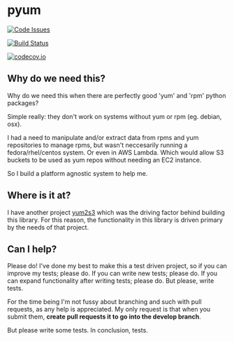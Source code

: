 # pyum

[![Code Issues](https://www.quantifiedcode.com/api/v1/project/1de18b64180a4bdc8121ceeebb239868/badge.svg)](https://www.quantifiedcode.com/app/project/1de18b64180a4bdc8121ceeebb239868)

[![Build Status](https://travis-ci.org/drewsonne/pyum.svg?branch=master)](https://travis-ci.org/drewsonne/pyum)

[![codecov.io](https://codecov.io/github/drewsonne/pyum/coverage.svg?branch=master)](https://codecov.io/github/drewsonne/pyum?branch=master)

## Why do we need this?
Why do we need this when there are perfectly good 'yum' and 'rpm' python packages?

Simple really: they don't work on systems without yum or rpm (eg. debian, osx).

I had a need to manipulate and/or extract data from rpms and yum repositories to manage rpms, but wasn't neccesarily
running a fedora/rhel/centos system. Or even in AWS Lambda. Which would allow S3 buckets to be used as yum repos without needing an EC2 instance.

So I build a platform agnostic system to help me.

## Where is it at?
I have another project [yum2s3](https://github.com/drewsonne/yum2s3) which was the driving factor behind building this
library. For this reason, the functionality in this library is driven primary by the needs of that project.

## Can I help?
Please do! I've done my best to make this a test driven project, so if you can improve my tests; please do. If you can
write new tests; please do. If you can expand functionality after writing tests; please do.
But please, write tests. 

For the time being I'm not fussy about branching and such with pull requests, as any help is appreciated.
My only request is that when you submit them, __create pull requests it to go into the develop branch__.

But please write some tests. In conclusion, tests.

